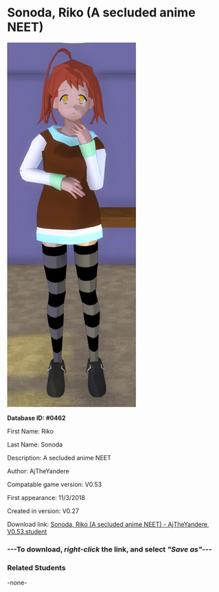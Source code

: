 # Sonoda, Riko (A secluded anime NEET)

<img src="../../Files/Images/Sonoda, Riko (A secluded anime NEET).png" title="Sonoda, Riko (A secluded anime NEET) - AjTheYandere, V0.53">

**Database ID: #0462**

First Name: Riko

Last Name: Sonoda

Description: A secluded anime NEET

Author: AjTheYandere

Compatable game version: V0.53

First appearance: 11/3/2018

Created in version: V0.27

Download link: <a href="https://raw.githubusercontent.com/Arbiter1223/Daigaku-Gurashi-Custom-Students/master/Files/Student%20Files/Sonoda%2C%20Riko%20(A%20secluded%20anime%20NEET)%20-%20AjTheYandere%2C%20V0.53.student">Sonoda, Riko (A secluded anime NEET) - AjTheYandere, V0.53.student</a>

### ---**To download, _right-click_ the link, and select _"Save as"_**---

### Related Students

-none-
